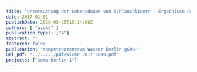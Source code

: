 ```yaml
---
title: "Untersuchung der Lebensdauer von Schlauchlinern - Ergebnisse der Literaturrecherche. Bericht des Forschungsvorhabens SEMA-Berlin (D3)."
date: 2017-01-01
publishDate: 2020-05-25T15:14:06Z
authors: [ "wicke" ]
publication_types: ["4"]
abstract: ""
featured: false
publication: 'Kompetenzzentrum Wasser Berlin gGmbH'
url_pdf: "../../../pdf/Wicke-2017-1030.pdf"
projects: ["sema-berlin-1"]
---
```


